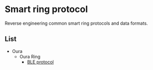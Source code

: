 # Smart ring protocol

Reverse engineering common smart ring protocols and data formats.

## List

- Oura
  - Oura Ring
    - [BLE protocol](./oura/BLE.md)
